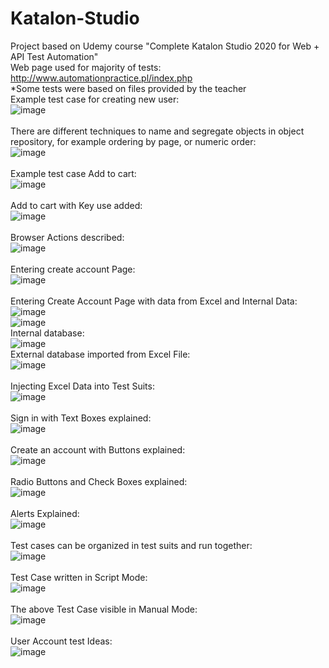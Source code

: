 # Katalon-Studio

Project based on Udemy course "Complete Katalon Studio 2020 for Web + API Test Automation"<br />
Web page used for majority of tests: http://www.automationpractice.pl/index.php<br />
*Some tests were based on files provided by the teacher<br />
Example test case for creating new user:<br />
![image](https://github.com/user-attachments/assets/dd875b59-cb7f-4a68-9486-8c1517fcdef0)<br /><br />
There are different techniques to name and segregate objects in object repository, for example ordering by page, or numeric order:<br />
![image](https://github.com/user-attachments/assets/478475a4-51cd-46d0-83ea-7e65bdbc48d7)<br /><br />
Example test case Add to cart:<br />
![image](https://github.com/user-attachments/assets/0376b458-c1ac-4660-a9b2-48651745e25f)<br /><br />
Add to cart with Key use added:<br />
![image](https://github.com/user-attachments/assets/09224d53-e517-4d81-84f2-ec70d8c578b9)<br /><br />
Browser Actions described:<br />
![image](https://github.com/user-attachments/assets/d12574ce-6696-4ee2-90b4-fc2a9e8e8c42)<br /><br />
Entering create account Page:<br />
![image](https://github.com/user-attachments/assets/e81cf5a5-52b8-4dad-8893-6c372ac3ea63)<br /><br />
Entering Create Account Page with data from Excel and Internal Data:<br />
![image](https://github.com/user-attachments/assets/1c03e7a7-c877-4e2e-b1f4-161121c1c21f)<br />
![image](https://github.com/user-attachments/assets/3cfb3373-5370-481d-aed1-60e720f70274)<br />
Internal database:<br />
![image](https://github.com/user-attachments/assets/b3529bd6-6b9c-4ade-ab48-9d601c98aaca)<br />
External database imported from Excel File:<br />
![image](https://github.com/user-attachments/assets/9a4532b7-71d2-4f79-a15e-ef255a0d4e24)<br /><br />
Injecting Excel Data into Test Suits:<br />
![image](https://github.com/user-attachments/assets/767d8f22-94b6-4655-8a92-7bd96b106845)
<br /><br />
Sign in with Text Boxes explained:<br />
![image](https://github.com/user-attachments/assets/03e1dd22-bd8d-48e2-b326-3d580819b941)<br /><br />
Create an account with Buttons explained:<br />
![image](https://github.com/user-attachments/assets/03d44340-8220-40ac-a679-2aa00f2546f7)<br /><br />
Radio Buttons and Check Boxes explained:<br />
![image](https://github.com/user-attachments/assets/82332535-bb1f-4c96-a9f3-575e858f2b8c)<br /><br />
Alerts Explained:<br />
![image](https://github.com/user-attachments/assets/67370fe5-e78a-4139-aad1-8bdaa03ddd10)<br /><br />
Test cases can be organized in test suits and run together:<br />
![image](https://github.com/user-attachments/assets/0c5f56f7-36a7-4e85-8318-c4dd6b9fa604)<br /><br />
Test Case written in Script Mode:<br />
![image](https://github.com/user-attachments/assets/c25003db-6179-4338-833b-92f1c9772614)<br /><br />
The above Test Case visible in Manual Mode:<br />
![image](https://github.com/user-attachments/assets/d58cd2b6-6ac9-4ba7-8119-6ff52c23f124)<br /><br />
User Account test Ideas:<br />
![image](https://github.com/user-attachments/assets/aa341a02-ef91-4855-893d-1f313f84162a)<br /><br />
